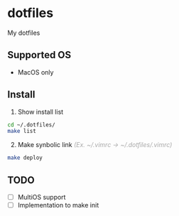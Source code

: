 # dotfiles
 My dotfiles 

## Supported OS 
* MacOS only

## Install

1. Show install list
```sh
cd ~/.dotfiles/
make list
```
2. Make synbolic link  *<font color="DarkGray">(Ex. ~/.vimrc -> ~/.dotfiles/.vimrc)</font>*
```sh
make deploy
```

## TODO
- [ ] MultiOS support
- [ ] Implementation to make init

